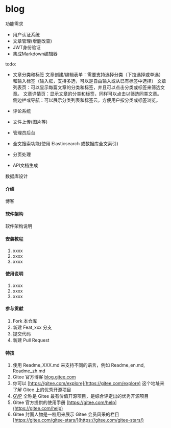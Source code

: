# blog
功能需求
- 用户认证系统
- 文章管理(增删改查)
- JWT身份验证
- 集成Markdown编辑器

todo:
- 文章分类和标签
文章创建/编辑表单：需要支持选择分类（下拉选择或单选）和输入标签（输入框，支持多选，可以是自由输入或从已有标签中选择）
文章列表页：可以显示每篇文章的分类和标签，并且可以点击分类或标签来筛选文章。
文章详情页：显示文章的分类和标签，同样可以点击以筛选同类文章。
侧边栏或导航：可以展示分类列表和标签云，方便用户按分类或标签浏览。

- 评论系统
- 文件上传(图片等)
- 管理员后台
- 全文搜索功能(使用 Elasticsearch 或数据库全文索引)
- 分页处理
- API文档生成

数据库设计



#### 介绍
博客

#### 软件架构
软件架构说明


#### 安装教程

1.  xxxx
2.  xxxx
3.  xxxx

#### 使用说明

1.  xxxx
2.  xxxx
3.  xxxx

#### 参与贡献

1.  Fork 本仓库
2.  新建 Feat_xxx 分支
3.  提交代码
4.  新建 Pull Request


#### 特技

1.  使用 Readme\_XXX.md 来支持不同的语言，例如 Readme\_en.md, Readme\_zh.md
2.  Gitee 官方博客 [blog.gitee.com](https://blog.gitee.com)
3.  你可以 [https://gitee.com/explore](https://gitee.com/explore) 这个地址来了解 Gitee 上的优秀开源项目
4.  [GVP](https://gitee.com/gvp) 全称是 Gitee 最有价值开源项目，是综合评定出的优秀开源项目
5.  Gitee 官方提供的使用手册 [https://gitee.com/help](https://gitee.com/help)
6.  Gitee 封面人物是一档用来展示 Gitee 会员风采的栏目 [https://gitee.com/gitee-stars/](https://gitee.com/gitee-stars/)
